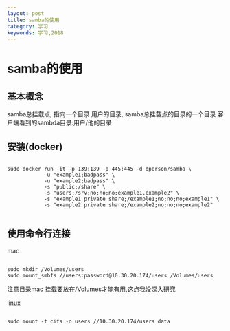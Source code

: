 ```yaml
---
layout: post
title: samba的使用
category: 学习
keywords: 学习,2018
---
```


# samba的使用

## 基本概念

samba总挂载点, 指向一个目录
用户的目录, samba总挂载点的目录的一个目录
客户端看到的sambda目录:用户/他的目录


## 安装(docker)


```

sudo docker run -it -p 139:139 -p 445:445 -d dperson/samba \
            -u "example1;badpass" \
            -u "example2;badpass" \
            -s "public;/share" \
            -s "users;/srv;no;no;no;example1,example2" \
            -s "example1 private share;/example1;no;no;no;example1" \
            -s "example2 private share;/example2;no;no;no;example2"


```


## 使用命令行连接

mac 

```

sudo mkdir /Volumes/users
sudo mount_smbfs //users:password@10.30.20.174/users /Volumes/users

```

注意目录mac 挂载要放在/Volumes才能有用,这点我没深入研究

linux

```

sudo mount -t cifs -o users //10.30.20.174/users data

```
